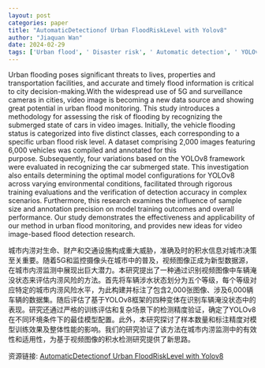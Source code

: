 ```yaml
---
layout: post
categories: paper
title: "AutomaticDetectionof Urban FloodRiskLevel with Yolov8"
author: "Jiaquan Wan"
date: 2024-02-29
tags: ['Urban flood', ' Disaster risk', ' Automatic detection', ' YOLOv8', ' Deep learning']
---
```


Urban flooding poses significant threats to lives, properties and transportation facilities, and accurate and timely flood information is critical to city decision-making.With the widespread use of 5G and surveillance cameras in cities, video image is becoming a new data source and showing great potential in urban flood monitoring. This study introduces a methodology for assessing the risk of flooding by recognizing the submerged state of cars in video images. Initially, the vehicle flooding status is categorized into five distinct classes, each corresponding to a specific urban flood risk level. A dataset comprising 2,000 images featuring 6,000 vehicles was compiled and annotated for this purpose. Subsequently, four variations based on the YOLOv8 framework were evaluated in recognizing the car submerged state. This investigation also entails determining the optimal model configurations for YOLOv8 across varying environmental conditions, facilitated through rigorous training evaluations and the verification of detection accuracy in complex scenarios. Furthermore, this research examines the influence of sample size and annotation precision on model training outcomes and overall performance. Our study demonstrates the effectiveness and applicability of our method in urban flood monitoring, and provides new ideas for video image-based flood detection research.

城市内涝对生命、财产和交通设施构成重大威胁，准确及时的积水信息对城市决策至关重要。随着5G和监控摄像头在城市中的普及，视频图像正成为新型数据源，在城市内涝监测中展现出巨大潜力。本研究提出了一种通过识别视频图像中车辆淹没状态来评估内涝风险的方法。首先将车辆涉水状态划分为五个等级，每个等级对应特定的城市内涝风险水平，为此构建并标注了包含2,000张图像、涉及6,000辆车辆的数据集。随后评估了基于YOLOv8框架的四种变体在识别车辆淹没状态中的表现。研究还通过严格的训练评估和复杂场景下的检测精度验证，确定了YOLOv8在不同环境条件下的最佳模型配置。此外，本研究探讨了样本数量和标注精度对模型训练效果及整体性能的影响。我们的研究验证了该方法在城市内涝监测中的有效性和适用性，为基于视频图像的积水检测研究提供了新思路。

资源链接: [AutomaticDetectionof Urban FloodRiskLevel with Yolov8](https://papers.ssrn.com/sol3/papers.cfm?abstract_id=4743418)
